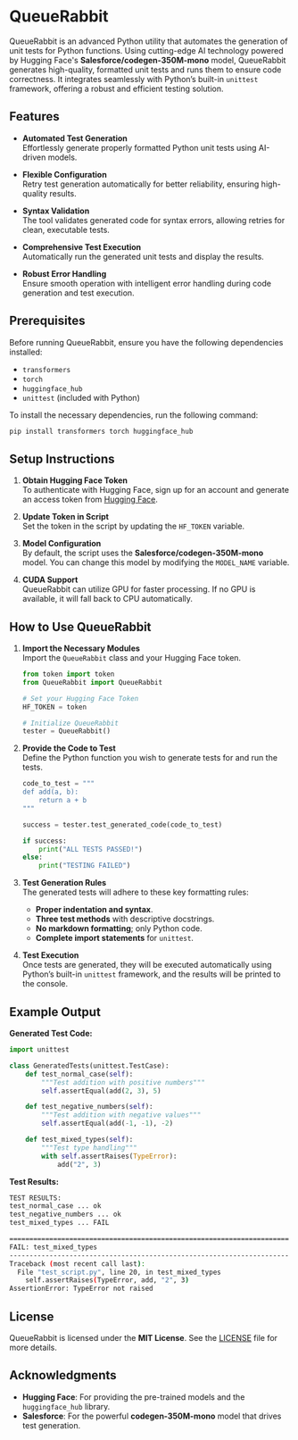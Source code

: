 

# **QueueRabbit**

QueueRabbit is an advanced Python utility that automates the generation of unit tests for Python functions. Using cutting-edge AI technology powered by Hugging Face's **Salesforce/codegen-350M-mono** model, QueueRabbit generates high-quality, formatted unit tests and runs them to ensure code correctness. It integrates seamlessly with Python’s built-in `unittest` framework, offering a robust and efficient testing solution.



## **Features**

- **Automated Test Generation**  
  Effortlessly generate properly formatted Python unit tests using AI-driven models.

- **Flexible Configuration**  
  Retry test generation automatically for better reliability, ensuring high-quality results.

- **Syntax Validation**  
  The tool validates generated code for syntax errors, allowing retries for clean, executable tests.

- **Comprehensive Test Execution**  
  Automatically run the generated unit tests and display the results.

- **Robust Error Handling**  
  Ensure smooth operation with intelligent error handling during code generation and test execution.



## **Prerequisites**

Before running QueueRabbit, ensure you have the following dependencies installed:

- `transformers`
- `torch`
- `huggingface_hub`
- `unittest` (included with Python)

To install the necessary dependencies, run the following command:

```bash
pip install transformers torch huggingface_hub
```



## **Setup Instructions**

1. **Obtain Hugging Face Token**  
   To authenticate with Hugging Face, sign up for an account and generate an access token from [Hugging Face](https://huggingface.co/settings/tokens).

2. **Update Token in Script**  
   Set the token in the script by updating the `HF_TOKEN` variable.

3. **Model Configuration**  
   By default, the script uses the **Salesforce/codegen-350M-mono** model. You can change this model by modifying the `MODEL_NAME` variable.

4. **CUDA Support**  
   QueueRabbit can utilize GPU for faster processing. If no GPU is available, it will fall back to CPU automatically.



## **How to Use QueueRabbit**

1. **Import the Necessary Modules**  
   Import the `QueueRabbit` class and your Hugging Face token.

   ```python
   from token import token
   from QueueRabbit import QueueRabbit

   # Set your Hugging Face Token
   HF_TOKEN = token

   # Initialize QueueRabbit
   tester = QueueRabbit()
   ```

2. **Provide the Code to Test**  
   Define the Python function you wish to generate tests for and run the tests.

   ```python
   code_to_test = """
   def add(a, b):
       return a + b
   """

   success = tester.test_generated_code(code_to_test)

   if success:
       print("ALL TESTS PASSED!")
   else:
       print("TESTING FAILED")
   ```

3. **Test Generation Rules**  
   The generated tests will adhere to these key formatting rules:
   - **Proper indentation and syntax**.
   - **Three test methods** with descriptive docstrings.
   - **No markdown formatting**; only Python code.
   - **Complete import statements** for `unittest`.

4. **Test Execution**  
   Once tests are generated, they will be executed automatically using Python’s built-in `unittest` framework, and the results will be printed to the console.



## **Example Output**

**Generated Test Code:**

```python
import unittest

class GeneratedTests(unittest.TestCase):
    def test_normal_case(self):
        """Test addition with positive numbers"""
        self.assertEqual(add(2, 3), 5)

    def test_negative_numbers(self):
        """Test addition with negative values"""
        self.assertEqual(add(-1, -1), -2)

    def test_mixed_types(self):
        """Test type handling"""
        with self.assertRaises(TypeError):
            add("2", 3)
```

**Test Results:**

```bash
TEST RESULTS:
test_normal_case ... ok
test_negative_numbers ... ok
test_mixed_types ... FAIL

======================================================================
FAIL: test_mixed_types
----------------------------------------------------------------------
Traceback (most recent call last):
  File "test_script.py", line 20, in test_mixed_types
    self.assertRaises(TypeError, add, "2", 3)
AssertionError: TypeError not raised
```


## **License**

QueueRabbit is licensed under the **MIT License**. See the [LICENSE](LICENSE) file for more details.



## **Acknowledgments**

- **Hugging Face**: For providing the pre-trained models and the `huggingface_hub` library.
- **Salesforce**: For the powerful **codegen-350M-mono** model that drives test generation.

